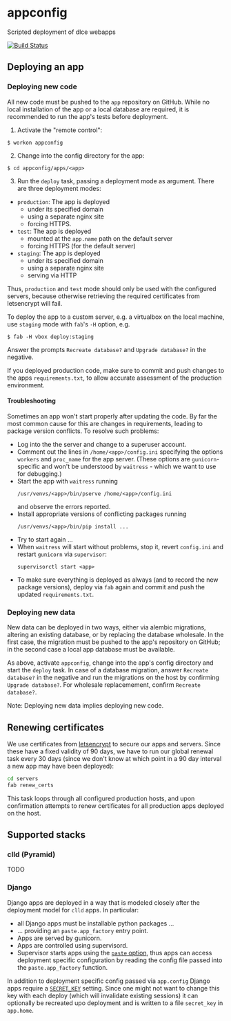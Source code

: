 # appconfig

Scripted deployment of dlce webapps

[![Build Status](https://travis-ci.org/shh-dlce/appconfig.svg?branch=master)](https://travis-ci.org/shh-dlce/appconfig)


## Deploying an app

### Deploying new code

All new code must be pushed to the `app` repository on GitHub.
While no local installation of the app or a local database are required, it is recommended to run the app's tests
before deployment.

1. Activate the "remote control":
```
$ workon appconfig
```

2. Change into the config directory for the app:
```
$ cd appconfig/apps/<app>
```

3. Run the `deploy` task, passing a deployment mode as argument.
There are three deployment modes:
- `production`: The app is deployed
  - under its specified domain
  - using a separate nginx site
  - forcing HTTPS.
- `test`: The app is deployed
  - mounted at the `app.name` path on the default server
  - forcing HTTPS (for the default server)
- `staging`: The app is deployed
  - under its specified domain
  - using a separate nginx site
  - serving via HTTP

Thus, `production` and `test` mode should only be used with the configured servers,
because otherwise retrieving the required certificates from letsencrypt will fail.

To deploy the app to a custom server, e.g. a virtualbox on the local machine, use
`staging` mode with `fab`'s `-H` option, e.g.
```
$ fab -H vbox deploy:staging
```
Answer the prompts `Recreate database?` and `Upgrade database?` in the negative.

If you deployed production code, make sure to commit and push changes to the apps `requirements.txt`,
to allow accurate assessment of the production environment.


#### Troubleshooting

Sometimes an app won't start properly after updating the code. By far the most common cause for this
are changes in requirements, leading to package version conflicts. To resolve such problems:
- Log into the the server and change to a superuser account.
- Comment out the lines in `/home/<app>/config.ini` specifying the options `workers` and `proc_name` for
  the app server. (These options are `gunicorn`-specific and won't be understood by `waitress` - which we
  want to use for debugging.)
- Start the app with `waitress` running
  ```shell script
  /usr/venvs/<app>/bin/pserve /home/<app>/config.ini
  ```
  and observe the errors reported.
- Install appropriate versions of conflicting packages running
  ```shell script
  /usr/venvs/<app>/bin/pip install ...
  ```
- Try to start again ...
- When `waitress` will start without problems, stop it, revert `config.ini` and restart `gunicorn` via `supervisor`:
  ```shell script
  supervisorctl start <app>
  ```
- To make sure everything is deployed as always (and to record the new package versions), deploy via `fab` again
  and commit and push the updated `requirements.txt`.


### Deploying new data

New data can be deployed in two ways, either via alembic migrations, altering an existing database, or by replacing
the database wholesale.
In the first case, the migration must be pushed to the app's repository on GitHub; in the second case a local app database
must be available.

As above, activate `appconfig`, change into the app's config directory and start the `deploy` task. In case of a database migration, answer `Recreate database?` in the negative and run the migrations on the host by confirming `Upgrade database?`.
For wholesale replacemement, confirm `Recreate database?`.

Note: Deploying new data implies deploying new code.


## Renewing certificates

We use certificates from [letsencrypt](https://letsencrypt.org/) to secure our
apps and servers. Since these have a fixed validity of 90 days, we have to run our
global renewal task every 30 days (since we don't know at which point in a 90 day interval a new app may have been deployed):

```bash
cd servers
fab renew_certs
```

This task loops through all configured production hosts, and upon confirmation
attempts to renew certificates for all production apps deployed on the host.


## Supported stacks

### clld (Pyramid)

TODO


### Django

Django apps are deployed in a way that is modeled closely after the deployment model for
`clld` apps. In particular:
- all Django apps must be installable python packages ...
- ... providing an `paste.app_factory` entry point.
- Apps are served by gunicorn.
- Apps are controlled using supervisord.
- Supervisor starts apps using the [`paste` option](http://docs.gunicorn.org/en/stable/run.html#paste), thus apps can access deployment specific configuration by reading the config file passed into the `paste.app_factory` function.

In addition to deployment specific config passed via `app.config` Django apps require
a [`SECRET_KEY`](https://docs.djangoproject.com/en/2.1/ref/settings/#std:setting-SECRET_KEY) setting.
Since one might not want to change this key with each deploy (which will invalidate existing sessions)
it can optionally be recreated upo deployment and is written to a file `secret_key` in `app.home`.
